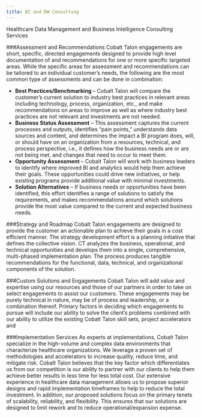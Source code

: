 ```yaml
---
title: BI and DW Consulting
---
```

Healthcare Data Management and Business Intelligence Consulting Services

###Assessment and Recommendations
Cobalt Talon  engagements are short, specific, directed engagements designed to provide high level documentation of and recommendations for one or more specific targeted areas. While the specific areas for assessment and recommendations can be tailored to an individual customer’s needs, the following are the most common type of assessments and can be done in combination:

* __Best Practices/Benchmarking__ – Cobalt Talon will compare the customer’s current solution to industry best practices in relevant areas including technology, process, organization, etc., and make recommendations on areas to improve as well as where industry best practices are not relevant and investments are not needed.
* __Business Status Assessment__ – This assessment captures the current processes and outputs, identifies “pain points,” understands data sources and content, and determines the impact a BI program does, will, or should have on an organization from a resources, technical, and process perspective, i.e., it defines how the business needs are or are not being met, and changes that need to occur to meet them.
* __Opportunity Assessment__ – Cobalt Talon will work with business leaders to identify where improved BI and analytics would help them achieve their goals. These opportunities could drive new initiatives, or help existing programs provide additional value with minimal investments.
* __Solution Alternatives__ – If business needs or opportunities have been identified, this effort identifies a range of solutions to satisfy the requirements, and makes recommendations around which solutions provide the most value compared to the current and expected business needs.

###Strategy and Roadmap
Cobalt Talon  engagements are designed to provide the customer an actionable plan to achieve their goals in a cost efficient manner. The strategy development effort is a planning initiative that defines the collective vision. CT analyzes the business, operational, and technical opportunities and develops them into a single, comprehensive, multi-phased implementation plan. The process produces tangible recommendations for the functional, data, technical, and organizational components of the solution.

###Custom Solutions and Engagements
Cobalt Talon will add value and expertise using our resources and those of our partners in order to take on select engagements to assist our customers. These engagements may be purely technical in nature, may be of process and leadership, or a combination thereof. Primary factors in deciding which engagements to pursue will include our ability to solve the client’s problems combined with our ability to utilize the existing Cobalt Talon skill sets, project accelerators and 


###Implementation Services
As experts at implementations, Cobalt Talon specialize in the high-volume and complex data environments that characterize healthcare organizations. We leverage a proven set of methodologies and accelerators to increase quality, reduce time, and mitigate risk. 
Cobalt Talon believes that the key factor which differentiates us from our competition is our ability to partner with our clients to help them achieve better results in less time for less total cost. Our extensive experience in healthcare data management allows us to propose superior designs and rapid implementation timeframes to help to reduce the total investment. In addition, our proposed solutions focus on the primary tenets of scalability, reliability, and flexibility. This ensures that our solutions are designed to limit rework and to reduce operational/expansion expense.
